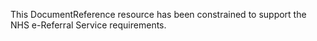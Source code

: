 This DocumentReference resource has been constrained to support the NHS e-Referral Service requirements.